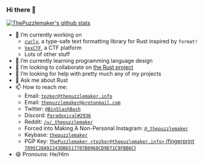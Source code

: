 ### Hi there 👋

[![ThePuzzlemaker's github stats](https://github-readme-stats.vercel.app/api?username=ThePuzzlemaker&theme=dark&show_icons=true&count_private=true)](https://github.com/anuraghazra/github-readme-stats)

- 🔭 I’m currently working on
  - [`curly`](https://github.com/ThePuzzlemaker/curly), a type-safe text formatting library for Rust inspired by `format!`
  - [`VexCTF`](https://github.com/Vexillologists/VexCTF-spec), a CTF platform
  - Lots of other stuff
- 🌱 I’m currently learning programming language design
- 👯 I’m looking to collaborate on [the Rust project](https://github.com/rust-lang/rust)
- 🤔 I’m looking for help with pretty much any of my projects
- 💬 Ask me about Rust
- 📫 How to reach me:
  - Email: [`tpzker@thepuzzlemaker.info`](mailto:tpzker@thepuzzlemaker.info)
  - Email: [`thepuzzlemaker@protonmail.com`](mailto:thepuzzlemaker@protonmail.com)
  - Twitter: [`@BinSlashBash`](https://twitter.com/BinSlashBash)
  - Discord: [`Paradoxical#2936`](https://dsc.bio/prdxcl)
  - Reddit: [`/u/_thepuzzlemaker`](https://reddit.com/u/_thepuzzlemaker)
  - Forced into Making A Non-Personal Instagram: [`@_thepuzzlemaker`](https://instagram.com/_thepuzzlemaker)
  - Keybase: [`thepuzzlemaker`](https://keybase.io/thepuzzlemaker)
  - PGP Key: [`ThePuzzlemaker <tpzker@thepuzlemaker.info>` (fingerprint `7095C20A92243DB6517707B0968CD9D71C9FBB6C`)](https://thepuzzlemaker.info/public.asc)
- 😄 Pronouns: He/Him
